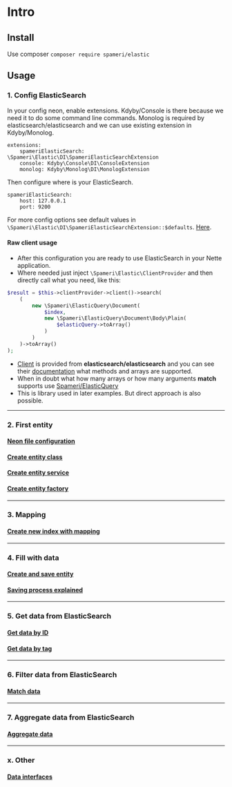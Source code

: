 # Intro

## Install

Use composer `composer require spameri/elastic`

## Usage

### 1. Config ElasticSearch

In your config neon, enable extensions. Kdyby/Console is there because we need it to do some command line commands.
Monolog is required by elasticsearch/elasticsearch and we can use existing extension in Kdyby/Monolog. 

```neon
extensions:
	spameriElasticSearch: \Spameri\Elastic\DI\SpameriElasticSearchExtension
	console: Kdyby\Console\DI\ConsoleExtension
	monolog: Kdyby\Monolog\DI\MonologExtension
```

Then configure where is your ElasticSearch.
```neon
spameriElasticSearch:
	host: 127.0.0.1
	port: 9200
```

For more config options see default values in `\Spameri\Elastic\DI\SpameriElasticSearchExtension::$defaults`. [Here](../src/DI/ElasticSearchExtension.php#L9).

#### Raw client usage
- After this configuration you are ready to use ElasticSearch in your Nette application.
- Where needed just inject `\Spameri\Elastic\ClientProvider` and then directly call what you need, like this:
```php
$result = $this->clientProvider->client()->search(
	(
		new \Spameri\ElasticQuery\Document(
			$index,
			new \Spameri\ElasticQuery\Document\Body\Plain(
				$elasticQuery->toArray()
			)
		)
	)->toArray()
);
```
- [Client](https://github.com/elastic/elasticsearch-php/blob/master/src/Elasticsearch/Client.php) is provided from **elasticsearch/elasticsearch** and you can see their [documentation](https://github.com/elastic/elasticsearch-php#quickstart) 
what methods and arrays are supported.
- When in doubt what how many arrays or how many arguments **match** supports use [Spameri/ElasticQuery](https://github.com/Spameri/ElasticQuery/blob/master/doc/02-query-objects.md)
- This is library used in later examples. But direct approach is also possible.

---

### 2. First entity

#### [Neon file configuration](02_neon_configuration.md)

#### [Create entity class](03_entity_class.md)

#### [Create entity service](12_entity_service.md)

#### [Create entity factory](11_entity_factory.md)

---

### 3. Mapping

#### [Create new index with mapping](05_new_index_with_mapping.md)

---

### 4. Fill with data

#### [Create and save entity](06_fill_data.md)

#### [Saving process explained](07_save_explained.md)

---

### 5. Get data from ElasticSearch

#### [Get data by ID](08_basic_get.md)

#### [Get data by tag](13_advanced_get.md)

---

### 6. Filter data from ElasticSearch

#### [Match data](09_match_get.md)

---

### 7. Aggregate data from ElasticSearch

#### [Aggregate data](10_aggregate.md)

---

### x. Other

#### [Data interfaces](04_data_interfaces.md)

